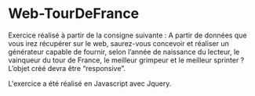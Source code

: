 # Web-TourDeFrance

Exercice réalisé à partir de la consigne suivante : A partir de données que vous irez récupérer sur le web, saurez-vous concevoir et réaliser un générateur capable de fournir, selon l’année de naissance du lecteur, le vainqueur du tour de France, le meilleur grimpeur et le meilleur sprinter ? L’objet créé devra être “responsive”.

L'exercice a été réalisé en Javascript avec Jquery.
